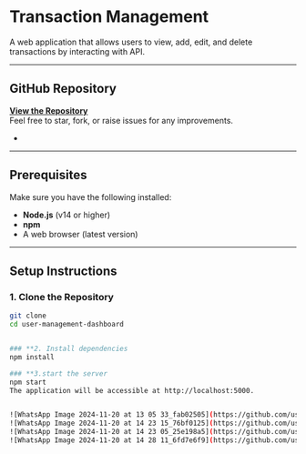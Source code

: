 # **Transaction Management**

A web application that allows users to view, add, edit, and delete transactions by interacting with API.

---

## **GitHub Repository**
[**View the Repository**]()  
Feel free to star, fork, or raise issues for any improvements.

-
---

## **Prerequisites**
Make sure you have the following installed:
- **Node.js** (v14 or higher)
- **npm** 
- A web browser (latest version)

---

## **Setup Instructions**

### **1. Clone the Repository**
```bash
git clone 
cd user-management-dashboard


### **2. Install dependencies
npm install

### **3.start the server
npm start
The application will be accessible at http://localhost:5000.


![WhatsApp Image 2024-11-20 at 13 05 33_fab02505](https://github.com/user-attachments/assets/48b21340-2faf-4840-9ce4-cdbc2ba1d42b)
![WhatsApp Image 2024-11-20 at 14 23 15_76bf0125](https://github.com/user-attachments/assets/69c9917a-a88c-4700-8871-545173867c81)
![WhatsApp Image 2024-11-20 at 14 23 05_25e198a5](https://github.com/user-attachments/assets/e4cda292-86f0-465b-8290-45f78346d0cc)
![WhatsApp Image 2024-11-20 at 14 28 11_6fd7e6f9](https://github.com/user-attachments/assets/584fb9ca-0123-4546-81ed-b06e48632bd6)

